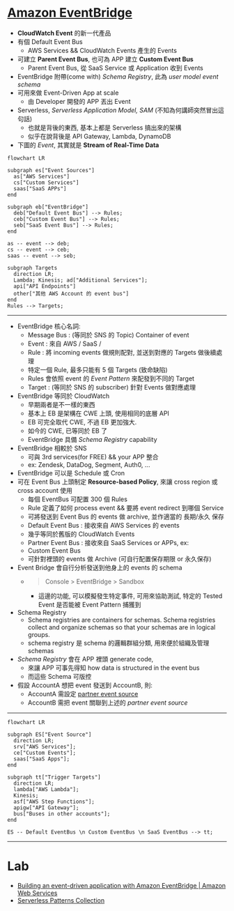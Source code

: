 # [Amazon EventBridge](https://docs.aws.amazon.com/eventbridge/latest/userguide/eb-what-is.html)

- **CloudWatch Event** 的新一代產品
- 有個 Default Event Bus
    - AWS Services && CloudWatch Events 產生的 Events
- 可建立 **Parent Event Bus**, 也可為 APP 建立 **Custom Event Bus**
    - Parent Event Bus, 從 SaaS Service 或 Application 收到 Events
- EventBridge 附帶(come with) *Schema Registry*, 此為 *user model event schema*
- 可用來做 Event-Driven App at scale
    - 由 Developer 開發的 APP 丟出 Event
- Serverless, *Serverless Application Model, SAM* (不知為何講師突然冒出這句話)
    - 也就是背後的東西, 基本上都是 Serverless 搞出來的架構
    - 似乎在說背後是 API Gateway, Lambda, DynamoDB
- 下圖的 *Event*, 其實就是 **Stream of Real-Time Data**

```mermaid
flowchart LR

subgraph es["Event Sources"]
  as["AWS Services"]
  cs["Custom Services"]
  saas["SaaS APPs"]
end

subgraph eb["EventBridge"]
  deb["Default Event Bus"] --> Rules;
  ceb["Custom Event Bus"] --> Rules;
  seb["SaaS Event Bus"] --> Rules;
end

as -- event --> deb;
cs -- event --> ceb;
saas -- event --> seb;

subgraph Targets
  direction LR;
  Lambda; Kinesis; ad["Additional Services"];
  api["API Endpoints"]
  other["其他 AWS Account 的 event bus"]
end
Rules --> Targets;
```

------------

- EventBridge 核心名詞:
    - Message Bus : (等同於 SNS 的 Topic) Container of event
    - Event : 來自 AWS / SaaS / 
    - Rule : 將 incoming events 做規則配對, 並送到對應的 Targets 做後續處理
    - 特定一個 Rule, 最多只能有 5 個 Targets (致命缺陷)
    - Rules 會依照 event 的 *Event Pattern* 來配發到不同的 Target
    - Target : (等同於 SNS 的 subscriber) 針對 Events 做對應處理
- EventBridge 等同於 CloudWatch
    - 早期兩者是不一樣的東西
    - 基本上 EB 是架構在 CWE 上頭, 使用相同的底層 API
    - EB 可完全取代 CWE, 不過 EB 更加強大.
    - 如今的 CWE, 已等同於 EB 了
    - EventBridge 具備 *Schema Registry* capability
- EventBridge 相較於 SNS
    - 可與 3rd services(for FREE) && your APP 整合
    - ex: Zendesk, DataDog, Segment, Auth0, ...
- EventBridge 可以是 Schedule 或 Cron
- 可在 Event Bus 上頭制定 **Resource-based Policy**, 來讓 cross region 或 cross account 使用
    - 每個 EventBus 可配置 300 個 Rules
    - Rule 定義了如何 process event && 要將 event redirect 到哪個 Service
    - 可將發送到 Event Bus 的 events 做 archive, 並作適當的 長期/永久 保存
    - Default Event Bus : 接收來自 AWS Services 的 events
    - 幾乎等同於舊版的 CloudWatch Events
    - Partner Event Bus : 接收來自 SaaS Services or APPs, ex:
    - Custom Event Bus
    - 可針對裡頭的 events 做 Archive (可自行配置保存期限 or 永久保存)
- Event Bridge 會自行分析發送到他身上的 events 的 schema
    - > Console > EventBridge > Sandbox
        - 這邊的功能, 可以模擬發生特定事件, 可用來協助測試, 特定的 Tested Event 是否能被 Event Pattern 捕獲到
- Schema Registry
    - Schema registries are containers for schemas. Schema registries collect and organize schemas so that your schemas are in logical groups.
    - schema registry 是 schema 的邏輯群組分類, 用來便於組織及管理 schemas
- *Schema Registry* 會在 APP 裡頭 generate code, 
    - 來讓 APP 可事先得知 how data is structured in the event bus
    - 而這些 Schema 可版控
- 假設 AccountA 想把 event 發送到 AccountB, 則:
    - AccountA 需設定 [partner event source](https://docs.aws.amazon.com/eventbridge/latest/userguide/eb-saas.html)
    - AccountB 需把 event 關聯到上述的 *partner event source*

------------

```mermaid
flowchart LR

subgraph ES["Event Source"]
  direction LR;
  srv["AWS Services"];
  ce["Custom Events"];
  saas["SaaS Apps"];
end

subgraph tt["Trigger Targets"]
  direction LR;
  lambda["AWS Lambda"];
  Kinesis;
  asf["AWS Step Functions"];
  apigw["API Gateway"];
  bus["Buses in other accounts"];
end

ES -- Default EventBus \n Custom EventBus \n SaaS EventBus --> tt;
```

------------

# Lab

- [Building an event-driven application with Amazon EventBridge | Amazon Web Services](https://www.youtube.com/watch?v=mOysNzNFDRw&t=1s)
- [Serverless Patterns Collection](https://serverlessland.com/patterns)